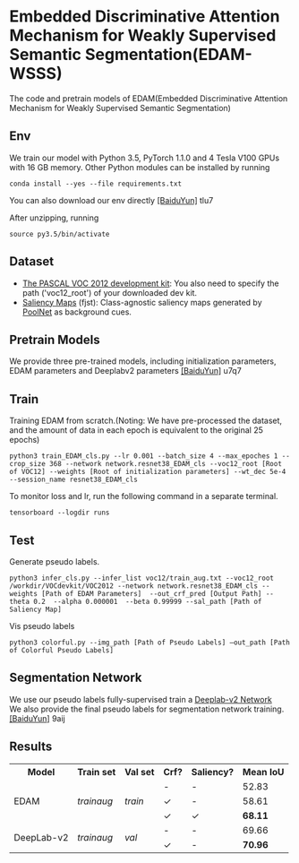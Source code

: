 # Embedded Discriminative Attention Mechanism for Weakly Supervised Semantic Segmentation(EDAM-WSSS)
The code and pretrain models of EDAM(Embedded Discriminative Attention Mechanism for Weakly Supervised Semantic Segmentation)

## Env
We train our model with Python 3.5, PyTorch 1.1.0 and 4 Tesla V100 GPUs with 16 GB memory. Other Python modules can be installed by running
 ```
conda install --yes --file requirements.txt
 ```
You can also download our env directly [[BaiduYun]](https://pan.baidu.com/s/18oMN2_1gAbmdFTaJBDEL5A) tlu7

After unzipping, running
 ```
source py3.5/bin/activate
 ```
 
## Dataset
  * [The PASCAL VOC 2012 development kit](http://host.robots.ox.ac.uk/pascal/VOC/voc2012/): You also need to specify the path ('voc12_root') of your downloaded dev kit.
  * [Saliency Maps](https://pan.baidu.com/s/1LfTwcm22Zup84yB635Ij1g) (fjst): Class-agnostic saliency maps generated by [PoolNet](https://github.com/backseason/PoolNet) as background cues.

## Pretrain Models
We provide three pre-trained models, including initialization parameters, EDAM parameters and Deeplabv2 parameters [[BaiduYun]](https://pan.baidu.com/s/1hbhBQKFAWtE69mucJXf6wQ) u7q7


## Train
Training EDAM from scratch.(Noting: We have pre-processed the dataset, and the amount of data in each epoch is equivalent to the original 25 epochs)
```
python3 train_EDAM_cls.py --lr 0.001 --batch_size 4 --max_epoches 1 --crop_size 368 --network network.resnet38_EDAM_cls --voc12_root [Root of VOC12] --weights [Root of initialization parameters] --wt_dec 5e-4 --session_name resnet38_EDAM_cls
```

To monitor loss and lr, run the following command in a separate terminal.
```
tensorboard --logdir runs
```


## Test
Generate pseudo labels.
 ```
python3 infer_cls.py --infer_list voc12/train_aug.txt --voc12_root /workdir/VOCdevkit/VOC2012 --network network.resnet38_EDAM_cls --weights [Path of EDAM Parameters]  --out_crf_pred [Output Path] --theta 0.2  --alpha 0.000001  --beta 0.99999 --sal_path [Path of Saliency Map]
 ```
 
Vis pseudo labels 
 ```
python3 colorful.py --img_path [Path of Pseudo Labels] —out_path [Path of Colorful Pseudo Labels]
 ```
 
## Segmentation Network
We use our pseudo labels fully-supervised train a [Deeplab-v2 Network](https://github.com/kazuto1011/deeplab-pytorch)  
We also provide the final pseudo labels for segmentation network training. [[BaiduYun]](https://pan.baidu.com/s/1ovEYet0JTiW9wj8UuP7-0g) 9aij

## Results
<table>
    <tr>
        <th>Model</th>
        <th>Train set</th>
        <th>Val set</th>
        <th>Crf?</th>
        <th>Saliency?</th>
        <th>Mean IoU</th>
    </tr>
    <tr>
        <td rowspan="3">EDAM</td>
        <td rowspan="3">
            <i>trainaug</i>
        </td>
        <td rowspan="3">
            <i>train</i>
        </td>
        <td>-</td>
        <td>-</td>
        <td>52.83</td>
    </tr>
    <tr>
        <td>&#10003;</td>
        <td>-</td>
        <td>58.61</td>
    </tr>
    <tr>
        <td>&#10003;</td>
        <td>&#10003;</td>
        <td><strong>68.11</td>
    </tr>
    <tr>
        <td rowspan="3">DeepLab-v2</td>
        <td rowspan="3">
            <i>trainaug</i>
        </td>
        <td rowspan="3">
            <i>val</i>
        </td>
        <td>-</td>
        <td>-</td>
        <td>69.66</td>
    </tr>
    <tr>
        <td>&#10003;</td>
        <td>-</td>
        <td><strong>70.96</td>
    </tr>
</table>

